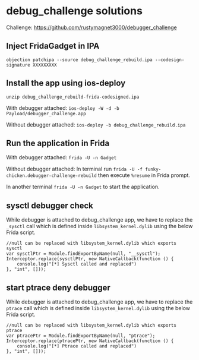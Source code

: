 # debug_challenge solutions
Challenge: https://github.com/rustymagnet3000/debugger_challenge

## Inject FridaGadget in IPA
```objection patchipa --source debug_challenge_rebuild.ipa --codesign-signature XXXXXXXXX```

## Install the app using ios-deploy
```unzip debug_challenge_rebuild-frida-codesigned.ipa```

With debugger attached: ```ios-deploy -W -d -b Payload/debugger_challenge.app```

Without debugger attached: ```ios-deploy -b debug_challenge_rebuild.ipa```

## Run the application in Frida
With debugger attached: ```frida -U -n Gadget```

Without debugger attached:
In terminal run ```frida -U -f funky-chicken.debugger-challenge-rebuild``` then execute ```%resume``` in Frida prompt.

In another terminal ```frida -U -n Gadget``` to start the application.

## sysctl debugger check
While debugger is attached to debug_challenge app, we have to replace the ```_sysctl``` call which is defined inside ```libsystem_kernel.dylib``` using the below Frida script.
```
//null can be replaced with libsystem_kernel.dylib which exports sysctl
var sysctlPtr = Module.findExportByName(null, "__sysctl");
Interceptor.replace(sysctlPtr, new NativeCallback(function () {
	console.log("[*] Sysctl called and replaced")
}, "int", []));
```

## start ptrace deny debugger
While debugger is attached to debug_challenge app, we have to replace the ```ptrace``` call which is defined inside ```libsystem_kernel.dylib``` using the below Frida script.
```
//null can be replaced with libsystem_kernel.dylib which exports ptrace
var ptracePtr = Module.findExportByName(null, "ptrace");
Interceptor.replace(ptracePtr, new NativeCallback(function () {
	console.log("[*] Ptrace called and replaced")
}, "int", []));
```
